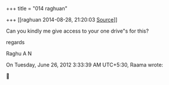 +++
title = "014 raghuan"

+++
[[raghuan	2014-08-28, 21:20:03 [Source](https://groups.google.com/g/samskrita/c/Ur6lpPYtxXM)]]



Can you kindly me give access to your one drive"s for this?

regards

Raghu A N

  
  
On Tuesday, June 26, 2012 3:33:39 AM UTC+5:30, Raama wrote:



